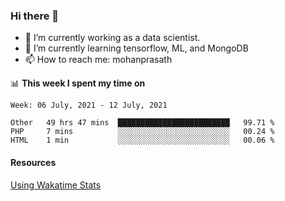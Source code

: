 ### Hi there 👋

- 🔭 I’m currently working as a data scientist.
- 🌱 I’m currently learning tensorflow, ML, and MongoDB
- 📫 How to reach me: mohanprasath

📊 **This week I spent my time on**
<!--START_SECTION:waka-->
```text
Week: 06 July, 2021 - 12 July, 2021

Other   49 hrs 47 mins  █████████████████████████   99.71 % 
PHP     7 mins          ░░░░░░░░░░░░░░░░░░░░░░░░░   00.24 % 
HTML    1 min           ░░░░░░░░░░░░░░░░░░░░░░░░░   00.06 % 
```
<!--END_SECTION:waka-->

#### Resources
[Using Wakatime Stats](https://github.com/marketplace/actions/waka-readme)
